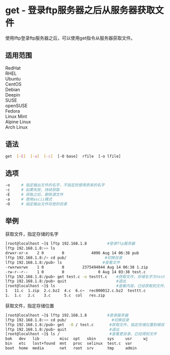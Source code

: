 # get - 登录ftp服务器之后从服务器获取文件

使用lftp登录ftp服务器之后，可以使用get指令从服务器获取文件。

## 适用范围

<!-- <div class="svg linux">Linux</div> -->
<div class="svg redhat">RedHat</div>
<div class="svg rhel">RHEL</div>
<div class="svg ubuntu">Ubuntu</div>
<div class="svg centos">CentOS</div>
<div class="svg debian">Debian</div>
<div class="svg deepin">Deepin</div>
<div class="svg suse">SUSE</div>
<div class="svg opensuse">openSUSE</div>
<div class="svg fedora">Fedora</div>
<div class="svg linuxmint">Linux Mint</div>
<!-- <div class="svg mxlinux">MX Linux</div> -->
<div class="svg alpinelinux">Alpine Linux</div>
<div class="svg archlinux">Arch Linux</div>

## 语法

``` bash
get  [-E]  [-a]  [-c]  [-O base]  rfile  [-o lfile]
```

## 选项

``` bash
-o     # 指定输出文件的名字，不指定则使用原来的名字
-c     # 如果失败，持续获取
-E     # 获取之后，删除源文件
-a     # 使用ascii模式
-O     # 指定输出文件存放的目录
```
## 举例

获取文件，指定存储的名字
``` bash
[root@localhost ~]$ lftp 192.168.1.8         #登录ftp服务器
lftp 192.168.1.8:~> ls
drwxr-xr-x    2 0        0            4096 Aug 14 06:38 pub
lftp 192.168.1.8:/> cd pub/                 #切换目录
lftp 192.168.1.8:/pub> ls                  #查看文件
-rwxrwxrwx    1 0        0        2375494044 Aug 14 06:38 1.zip
-rw-r--r--    1 0        0               0 Aug 14 03:38 test.c
lftp 192.168.1.8:/pub> get test.c -o testtt.c    #获取文件，存储名字为testtt.c
lftp 192.168.1.8:/pub> quit                      #退出
[root@localhost ~]$ ls                           #查看内容，已经获取到文件。文件存储在当前目录
1   11.c  1.zip  2.c.bz2  4.c  6.c~  rec000012.c.bz2  testtt.c
1.  1.c   2.c    3.c      5.c  col   res.zip
```
获取文件，指定存储位置
``` bash
[root@localhost ~]$ lftp 192.168.1.8         #登录服务器
lftp 192.168.1.8:~> cd pub/                    #切换目录
lftp 192.168.1.8:/pub> get  -O / test.c       #获取文件，指定存储位置到根目录
lftp 192.168.1.8:/pub> quit                   #退出
[root@localhost ~]$ ls /                      #查看更目录，已经得到文件
bak   dev   lib         misc  opt   sbin     sys     usr     wj
bin   etc   lost+found  mnt   proc  selinux  test.c  var
boot  home  media       net   root  srv      tmp     admin
```
    

 


